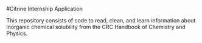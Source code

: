 #Citrine Internship Application

This repository consists of code to read, clean, and learn information about
inorganic chemical solubility from the CRC Handbook of Chemistry and Physics.
